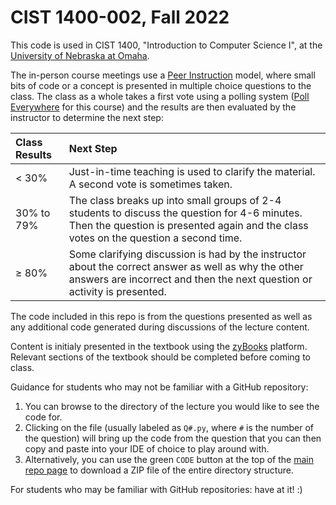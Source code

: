 # CIST 1400-002, Fall 2022

This code is used in CIST 1400, "Introduction to Computer Science I", at the [University of Nebraska at Omaha](http://unomaha.edu).

The in-person course meetings use a [Peer Instruction](https://en.wikipedia.org/wiki/Peer_instruction) model, where small bits of code or a concept is presented in multiple choice questions to the class. The class as a whole takes a first vote using a polling system ([Poll Everywhere](http://pollev.com/) for this course) and the results are then evaluated by the instructor to determine the next step:

Class Results | Next Step
:-- | :--
&lt; 30% | Just-in-time teaching is used to clarify the material. A second vote is sometimes taken.
30% to 79% | The class breaks up into small groups of 2-4 students to discuss the question for 4-6 minutes. Then the question is presented again and the class votes on the question a second time.
&ge; 80% | Some clarifying discussion is had by the instructor about the correct answer as well as why the other answers are incorrect and then the next question or activity is presented.

The code included in this repo is from the questions presented as well as any additional code generated during discussions of the lecture content.

Content is initialy presented in the textbook using the [zyBooks](http://learn.zybooks.com/) platform. Relevant sections of the textbook should be completed before coming to class.

Guidance for students who may not be familiar with a GitHub repository: 

1. You can browse to the directory of the lecture you would like to see the code for.
2. Clicking on the file (usually labeled as `Q#.py`, where `#` is the number of the question) will bring up the code from the question that you can then copy and paste into your IDE of choice to play around with.
3. Alternatively, you can use the green `CODE` button at the top of the [main repo page](https://github.com/rfulkerson/22spring1400) to download a ZIP file of the entire directory structure.

For students who may be familiar with GitHub repositories: have at it! :)
